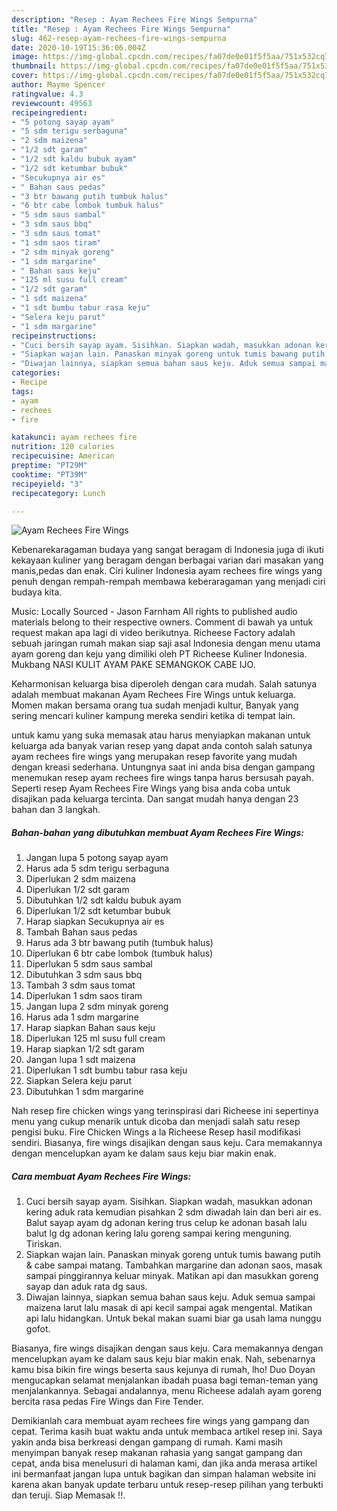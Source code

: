 ```yaml
---
description: "Resep : Ayam Rechees Fire Wings Sempurna"
title: "Resep : Ayam Rechees Fire Wings Sempurna"
slug: 462-resep-ayam-rechees-fire-wings-sempurna
date: 2020-10-19T15:36:06.004Z
image: https://img-global.cpcdn.com/recipes/fa07de0e01f5f5aa/751x532cq70/ayam-rechees-fire-wings-foto-resep-utama.jpg
thumbnail: https://img-global.cpcdn.com/recipes/fa07de0e01f5f5aa/751x532cq70/ayam-rechees-fire-wings-foto-resep-utama.jpg
cover: https://img-global.cpcdn.com/recipes/fa07de0e01f5f5aa/751x532cq70/ayam-rechees-fire-wings-foto-resep-utama.jpg
author: Mayme Spencer
ratingvalue: 4.3
reviewcount: 49563
recipeingredient:
- "5 potong sayap ayam"
- "5 sdm terigu serbaguna"
- "2 sdm maizena"
- "1/2 sdt garam"
- "1/2 sdt kaldu bubuk ayam"
- "1/2 sdt ketumbar bubuk"
- "Secukupnya air es"
- " Bahan saus pedas"
- "3 btr bawang putih tumbuk halus"
- "6 btr cabe lombok tumbuk halus"
- "5 sdm saus sambal"
- "3 sdm saus bbq"
- "3 sdm saus tomat"
- "1 sdm saos tiram"
- "2 sdm minyak goreng"
- "1 sdm margarine"
- " Bahan saus keju"
- "125 ml susu full cream"
- "1/2 sdt garam"
- "1 sdt maizena"
- "1 sdt bumbu tabur rasa keju"
- "Selera keju parut"
- "1 sdm margarine"
recipeinstructions:
- "Cuci bersih sayap ayam. Sisihkan. Siapkan wadah, masukkan adonan kering aduk rata kemudian pisahkan 2 sdm diwadah lain dan beri air es. Balut sayap ayam dg adonan kering trus celup ke adonan basah lalu balut lg dg adonan kering lalu goreng sampai kering menguning. Tiriskan."
- "Siapkan wajan lain. Panaskan minyak goreng untuk tumis bawang putih &amp; cabe sampai matang. Tambahkan margarine dan adonan saos, masak sampai pinggirannya keluar minyak. Matikan api dan masukkan goreng sayap dan aduk rata dg saus."
- "Diwajan lainnya, siapkan semua bahan saus keju. Aduk semua sampai maizena larut lalu masak di api kecil sampai agak mengental. Matikan api lalu hidangkan. Untuk bekal makan suami biar ga usah lama nunggu gofot."
categories:
- Recipe
tags:
- ayam
- rechees
- fire

katakunci: ayam rechees fire 
nutrition: 120 calories
recipecuisine: American
preptime: "PT29M"
cooktime: "PT39M"
recipeyield: "3"
recipecategory: Lunch

---
```



![Ayam Rechees Fire Wings](https://img-global.cpcdn.com/recipes/fa07de0e01f5f5aa/751x532cq70/ayam-rechees-fire-wings-foto-resep-utama.jpg)

Kebenarekaragaman budaya yang sangat beragam di Indonesia juga di ikuti kekayaan kuliner yang beragam dengan berbagai varian dari masakan yang manis,pedas dan enak. Ciri kuliner Indonesia ayam rechees fire wings yang penuh dengan rempah-rempah membawa keberaragaman yang menjadi ciri budaya kita.


Music: Locally Sourced - Jason Farnham All rights to published audio materials belong to their respective owners. Comment di bawah ya untuk request makan apa lagi di video berikutnya. Richeese Factory adalah sebuah jaringan rumah makan siap saji asal Indonesia dengan menu utama ayam goreng dan keju yang dimiliki oleh PT Richeese Kuliner Indonesia. Mukbang NASI KULIT AYAM PAKE SEMANGKOK CABE IJO.

Keharmonisan keluarga bisa diperoleh dengan cara mudah. Salah satunya adalah membuat makanan Ayam Rechees Fire Wings untuk keluarga. Momen makan bersama orang tua sudah menjadi kultur, Banyak yang sering mencari kuliner kampung mereka sendiri ketika di tempat lain.

untuk kamu yang suka memasak atau harus menyiapkan makanan untuk keluarga ada banyak varian resep yang dapat anda contoh salah satunya ayam rechees fire wings yang merupakan resep favorite yang mudah dengan kreasi sederhana. Untungnya saat ini anda bisa dengan gampang menemukan resep ayam rechees fire wings tanpa harus bersusah payah.
Seperti resep Ayam Rechees Fire Wings yang bisa anda coba untuk disajikan pada keluarga tercinta. Dan sangat mudah hanya dengan 23 bahan dan 3 langkah.


<!--inarticleads1-->

##### Bahan-bahan yang dibutuhkan membuat Ayam Rechees Fire Wings:

1. Jangan lupa 5 potong sayap ayam
1. Harus ada 5 sdm terigu serbaguna
1. Diperlukan 2 sdm maizena
1. Diperlukan 1/2 sdt garam
1. Dibutuhkan 1/2 sdt kaldu bubuk ayam
1. Diperlukan 1/2 sdt ketumbar bubuk
1. Harap siapkan Secukupnya air es
1. Tambah  Bahan saus pedas
1. Harus ada 3 btr bawang putih (tumbuk halus)
1. Diperlukan 6 btr cabe lombok (tumbuk halus)
1. Diperlukan 5 sdm saus sambal
1. Dibutuhkan 3 sdm saus bbq
1. Tambah 3 sdm saus tomat
1. Diperlukan 1 sdm saos tiram
1. Jangan lupa 2 sdm minyak goreng
1. Harus ada 1 sdm margarine
1. Harap siapkan  Bahan saus keju
1. Diperlukan 125 ml susu full cream
1. Harap siapkan 1/2 sdt garam
1. Jangan lupa 1 sdt maizena
1. Diperlukan 1 sdt bumbu tabur rasa keju
1. Siapkan Selera keju parut
1. Dibutuhkan 1 sdm margarine


Nah resep fire chicken wings yang terinspirasi dari Richeese ini sepertinya menu yang cukup menarik untuk dicoba dan menjadi salah satu resep pengisi buku. Fire Chicken Wings a la Richeese Resep hasil modifikasi sendiri. Biasanya, fire wings disajikan dengan saus keju. Cara memakannya dengan mencelupkan ayam ke dalam saus keju biar makin enak. 

<!--inarticleads2-->

##### Cara membuat  Ayam Rechees Fire Wings:

1. Cuci bersih sayap ayam. Sisihkan. Siapkan wadah, masukkan adonan kering aduk rata kemudian pisahkan 2 sdm diwadah lain dan beri air es. Balut sayap ayam dg adonan kering trus celup ke adonan basah lalu balut lg dg adonan kering lalu goreng sampai kering menguning. Tiriskan.
1. Siapkan wajan lain. Panaskan minyak goreng untuk tumis bawang putih &amp; cabe sampai matang. Tambahkan margarine dan adonan saos, masak sampai pinggirannya keluar minyak. Matikan api dan masukkan goreng sayap dan aduk rata dg saus.
1. Diwajan lainnya, siapkan semua bahan saus keju. Aduk semua sampai maizena larut lalu masak di api kecil sampai agak mengental. Matikan api lalu hidangkan. Untuk bekal makan suami biar ga usah lama nunggu gofot.


Biasanya, fire wings disajikan dengan saus keju. Cara memakannya dengan mencelupkan ayam ke dalam saus keju biar makin enak. Nah, sebenarnya kamu bisa bikin fire wings beserta saus kejunya di rumah, lho! Duo Doyan mengucapkan selamat menjalankan ibadah puasa bagi teman-teman yang menjalankannya. Sebagai andalannya, menu Richeese adalah ayam goreng bercita rasa pedas Fire Wings dan Fire Tender. 

Demikianlah cara membuat ayam rechees fire wings yang gampang dan cepat. Terima kasih buat waktu anda untuk membaca artikel resep ini. Saya yakin anda bisa berkreasi dengan gampang di rumah. Kami masih menyimpan banyak resep makanan rahasia yang sangat gampang dan cepat, anda bisa menelusuri di halaman kami, dan jika anda merasa artikel ini bermanfaat jangan lupa untuk bagikan dan simpan halaman website ini karena akan banyak update terbaru untuk resep-resep pilihan yang terbukti dan teruji. Siap Memasak !!. 
